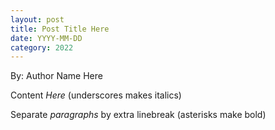 ```yaml
---
layout: post
title: Post Title Here
date: YYYY-MM-DD
category: 2022
---
```

By: Author Name Here

Content _Here_ (underscores makes italics)

Separate *paragraphs* by extra linebreak (asterisks make bold)